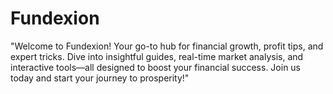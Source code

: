 # Fundexion
"Welcome to Fundexion! Your go-to hub for financial growth, profit tips, and expert tricks. Dive into insightful guides, real-time market analysis, and interactive tools—all designed to boost your financial success. Join us today and start your journey to prosperity!"
